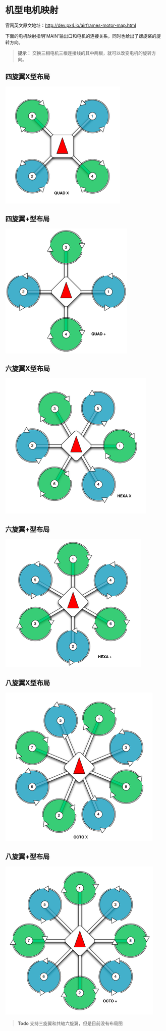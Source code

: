 # 机型电机映射
官网英文原文地址：http://dev.px4.io/airframes-motor-map.html

下面的电机映射指明'MAIN'输出口和电机的连接关系，同时也给出了螺旋桨的旋转方向。

> **提示：** 交换三相电机三根连接线的其中两根，就可以改变电机的旋转方向。


## 四旋翼X型布局

![Quadrotor X Layout](../pictures/motor_map/quadrotor_x_assignment.png)

## 四旋翼+型布局

![Quadrotor Plus Layout](../pictures/motor_map/quadrotor_plus_assignment.png)

## 六旋翼X型布局

![Hexarotor X Layout](../pictures/motor_map/hexarotor_x_assignment.png)

## 六旋翼+型布局

![Hexarotor Plus Layout](../pictures/motor_map/hexarotor_plus_assignment.png)

## 八旋翼X型布局

![Octorotor X Layout](../pictures/motor_map/octorotor_x_assignment.png)

## 八旋翼+型布局

![Octorotor Plus Layout](../pictures/motor_map/octorotor_plus_assignment.png)

> **Todo** 支持三旋翼和共轴六旋翼，但是目前没有布局图

